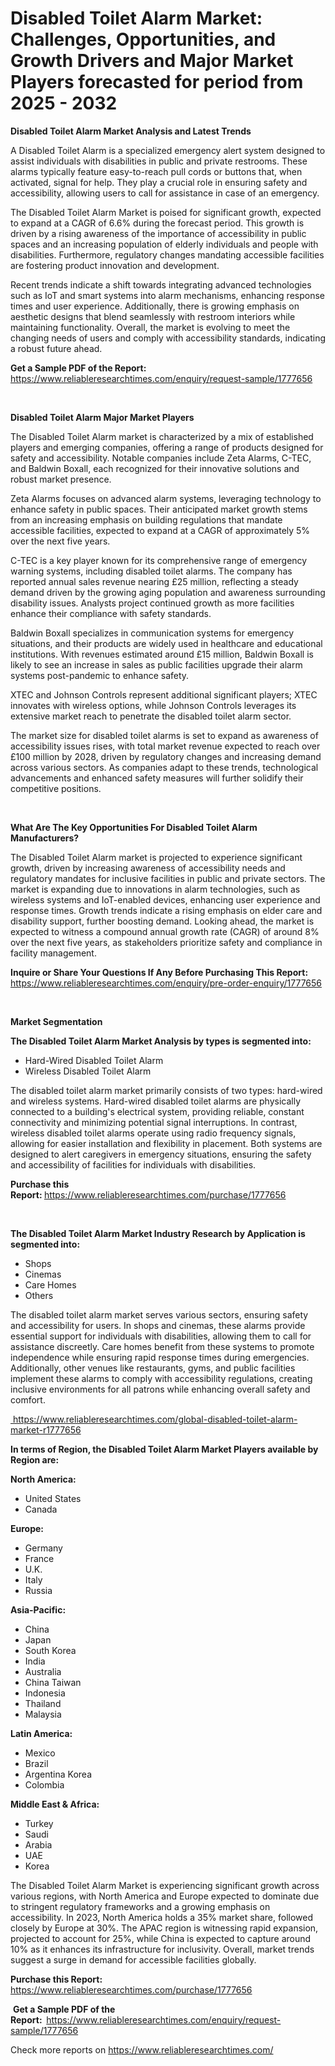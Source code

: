 <p><h1>Disabled Toilet Alarm Market: Challenges, Opportunities, and Growth Drivers and Major Market Players forecasted for period from 2025 - 2032</h1></p><p><strong>Disabled Toilet Alarm Market Analysis and Latest Trends</strong></p>
<p><p>A Disabled Toilet Alarm is a specialized emergency alert system designed to assist individuals with disabilities in public and private restrooms. These alarms typically feature easy-to-reach pull cords or buttons that, when activated, signal for help. They play a crucial role in ensuring safety and accessibility, allowing users to call for assistance in case of an emergency.</p><p>The Disabled Toilet Alarm Market is poised for significant growth, expected to expand at a CAGR of 6.6% during the forecast period. This growth is driven by a rising awareness of the importance of accessibility in public spaces and an increasing population of elderly individuals and people with disabilities. Furthermore, regulatory changes mandating accessible facilities are fostering product innovation and development. </p><p>Recent trends indicate a shift towards integrating advanced technologies such as IoT and smart systems into alarm mechanisms, enhancing response times and user experience. Additionally, there is growing emphasis on aesthetic designs that blend seamlessly with restroom interiors while maintaining functionality. Overall, the market is evolving to meet the changing needs of users and comply with accessibility standards, indicating a robust future ahead.</p></p>
<p><strong>Get a Sample PDF of the Report:&nbsp;</strong> <a href="https://www.reliableresearchtimes.com/enquiry/request-sample/1777656?utm_campaign=3565&utm_medium=2&utm_source=Github&utm_content=ia&utm_term=09042025&utm_id=disabled-toilet-alarm">https://www.reliableresearchtimes.com/enquiry/request-sample/1777656</a></p>
<p>&nbsp;</p>
<p><strong>Disabled Toilet Alarm Major Market Players</strong></p>
<p><p>The Disabled Toilet Alarm market is characterized by a mix of established players and emerging companies, offering a range of products designed for safety and accessibility. Notable companies include Zeta Alarms, C-TEC, and Baldwin Boxall, each recognized for their innovative solutions and robust market presence.</p><p>Zeta Alarms focuses on advanced alarm systems, leveraging technology to enhance safety in public spaces. Their anticipated market growth stems from an increasing emphasis on building regulations that mandate accessible facilities, expected to expand at a CAGR of approximately 5% over the next five years.</p><p>C-TEC is a key player known for its comprehensive range of emergency warning systems, including disabled toilet alarms. The company has reported annual sales revenue nearing £25 million, reflecting a steady demand driven by the growing aging population and awareness surrounding disability issues. Analysts project continued growth as more facilities enhance their compliance with safety standards.</p><p>Baldwin Boxall specializes in communication systems for emergency situations, and their products are widely used in healthcare and educational institutions. With revenues estimated around £15 million, Baldwin Boxall is likely to see an increase in sales as public facilities upgrade their alarm systems post-pandemic to enhance safety.</p><p>XTEC and Johnson Controls represent additional significant players; XTEC innovates with wireless options, while Johnson Controls leverages its extensive market reach to penetrate the disabled toilet alarm sector.</p><p>The market size for disabled toilet alarms is set to expand as awareness of accessibility issues rises, with total market revenue expected to reach over £100 million by 2028, driven by regulatory changes and increasing demand across various sectors. As companies adapt to these trends, technological advancements and enhanced safety measures will further solidify their competitive positions.</p></p>
<p>&nbsp;</p>
<p><strong>What Are The Key Opportunities For Disabled Toilet Alarm Manufacturers?</strong></p>
<p><p>The Disabled Toilet Alarm market is projected to experience significant growth, driven by increasing awareness of accessibility needs and regulatory mandates for inclusive facilities in public and private sectors. The market is expanding due to innovations in alarm technologies, such as wireless systems and IoT-enabled devices, enhancing user experience and response times. Growth trends indicate a rising emphasis on elder care and disability support, further boosting demand. Looking ahead, the market is expected to witness a compound annual growth rate (CAGR) of around 8% over the next five years, as stakeholders prioritize safety and compliance in facility management.</p></p>
<p><strong>Inquire or Share Your Questions If Any Before Purchasing This Report:</strong> <a href="https://www.reliableresearchtimes.com/enquiry/pre-order-enquiry/1777656?utm_campaign=3565&utm_medium=2&utm_source=Github&utm_content=ia&utm_term=09042025&utm_id=disabled-toilet-alarm">https://www.reliableresearchtimes.com/enquiry/pre-order-enquiry/1777656</a></p>
<p>&nbsp;</p>
<p><strong>Market Segmentation</strong></p>
<p><strong>The Disabled Toilet Alarm Market Analysis by types is segmented into:</strong></p>
<p><ul><li>Hard-Wired Disabled Toilet Alarm</li><li>Wireless Disabled Toilet Alarm</li></ul></p>
<p><p>The disabled toilet alarm market primarily consists of two types: hard-wired and wireless systems. Hard-wired disabled toilet alarms are physically connected to a building's electrical system, providing reliable, constant connectivity and minimizing potential signal interruptions. In contrast, wireless disabled toilet alarms operate using radio frequency signals, allowing for easier installation and flexibility in placement. Both systems are designed to alert caregivers in emergency situations, ensuring the safety and accessibility of facilities for individuals with disabilities.</p></p>
<p><strong>Purchase this Report:&nbsp;</strong><a href="https://www.reliableresearchtimes.com/purchase/1777656?utm_campaign=3565&utm_medium=2&utm_source=Github&utm_content=ia&utm_term=09042025&utm_id=disabled-toilet-alarm">https://www.reliableresearchtimes.com/purchase/1777656</a></p>
<p>&nbsp;</p>
<p><strong>The Disabled Toilet Alarm Market Industry Research by Application is segmented into:</strong></p>
<p><ul><li>Shops</li><li>Cinemas</li><li>Care Homes</li><li>Others</li></ul></p>
<p><p>The disabled toilet alarm market serves various sectors, ensuring safety and accessibility for users. In shops and cinemas, these alarms provide essential support for individuals with disabilities, allowing them to call for assistance discreetly. Care homes benefit from these systems to promote independence while ensuring rapid response times during emergencies. Additionally, other venues like restaurants, gyms, and public facilities implement these alarms to comply with accessibility regulations, creating inclusive environments for all patrons while enhancing overall safety and comfort.</p></p>
<p><a href="https://www.reliableresearchtimes.com/global-disabled-toilet-alarm-market-r1777656?utm_campaign=3565&utm_medium=2&utm_source=Github&utm_content=ia&utm_term=09042025&utm_id=disabled-toilet-alarm">&nbsp;https://www.reliableresearchtimes.com/global-disabled-toilet-alarm-market-r1777656</a></p>
<p><strong>In terms of Region, the Disabled Toilet Alarm Market Players available by Region are:</strong></p>
<p>
    <p> <strong> North America: </strong>
        <ul>
            <li>United States</li>
            <li>Canada</li>
        </ul>
        </p> 
    <p> <strong> Europe: </strong>
        <ul>
            <li>Germany</li>
            <li>France</li>
            <li>U.K.</li>
            <li>Italy</li>
            <li>Russia</li>
        </ul>
        </p> 
    <p> <strong> Asia-Pacific: </strong>
        <ul>
            <li>China</li>
            <li>Japan</li>
            <li>South Korea</li>
            <li>India</li>
            <li>Australia</li>
            <li>China Taiwan</li>
            <li>Indonesia</li>
            <li>Thailand</li>
            <li>Malaysia</li>
        </ul>
        </p> 
    <p> <strong> Latin America: </strong>
        <ul>
            <li>Mexico</li>
            <li>Brazil</li>
            <li>Argentina Korea</li>
            <li>Colombia</li>
        </ul>
        </p> 
    <p> <strong> Middle East & Africa: </strong>
        <ul>
            <li>Turkey</li>
            <li>Saudi</li>
            <li>Arabia</li>
            <li>UAE</li>
            <li>Korea</li>
        </ul>
    </p>
    </p>
<p><p>The Disabled Toilet Alarm Market is experiencing significant growth across various regions, with North America and Europe expected to dominate due to stringent regulatory frameworks and a growing emphasis on accessibility. In 2023, North America holds a 35% market share, followed closely by Europe at 30%. The APAC region is witnessing rapid expansion, projected to account for 25%, while China is expected to capture around 10% as it enhances its infrastructure for inclusivity. Overall, market trends suggest a surge in demand for accessible facilities globally.</p></p>
<p><strong>Purchase this Report: </strong><a href="https://www.reliableresearchtimes.com/purchase/1777656?utm_campaign=3565&utm_medium=2&utm_source=Github&utm_content=ia&utm_term=09042025&utm_id=disabled-toilet-alarm">https://www.reliableresearchtimes.com/purchase/1777656</a></p>
<p>&nbsp;<strong>Get a Sample PDF of the Report:&nbsp;&nbsp;</strong><a href="https://www.reliableresearchtimes.com/enquiry/request-sample/1777656?utm_campaign=3565&utm_medium=2&utm_source=Github&utm_content=ia&utm_term=09042025&utm_id=disabled-toilet-alarm">https://www.reliableresearchtimes.com/enquiry/request-sample/1777656</a></p>
<p><strong></strong></p>
<p>Check more reports on <a href="https://www.reliableresearchtimes.com/?utm_campaign=3565&utm_medium=2&utm_source=Github&utm_content=ia&utm_term=09042025&utm_id=disabled-toilet-alarm">https://www.reliableresearchtimes.com/</a></p>